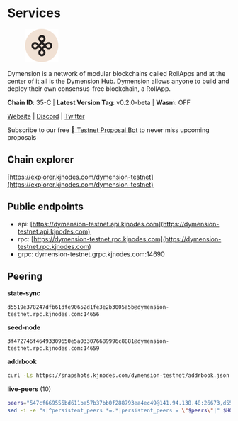 # Services

<figure><img src="https://raw.githubusercontent.com/kj89/cosmos-images/main/logos/dymension.png" alt=""><figcaption></figcaption></figure>

Dymension is a network of modular blockchains called RollApps  and at the center of it all is the Dymension Hub. Dymension  allows anyone to build and deploy their own consensus-free blockchain, a RollApp.

**Chain ID**: 35-C | **Latest Version Tag**: v0.2.0-beta | **Wasm**: OFF

[Website](https://dymension.xyz/) | [Discord](https://discord.gg/dymension) | [Twitter](https://twitter.com/dymensionXYZ)



Subscribe to our free [🤖 Testnet Proposal Bot](https://t.me/kjnodes_testnet_proposal_bot) to never miss upcoming proposals


## Chain explorer
[https://explorer.kjnodes.com/dymension-testnet](https://explorer.kjnodes.com/dymension-testnet)

## Public endpoints

* api: [https://dymension-testnet.api.kjnodes.com](https://dymension-testnet.api.kjnodes.com)
* rpc: [https://dymension-testnet.rpc.kjnodes.com](https://dymension-testnet.rpc.kjnodes.com)
* grpc: dymension-testnet.grpc.kjnodes.com:14690

## Peering

**state-sync**

```text
d5519e378247dfb61dfe90652d1fe3e2b3005a5b@dymension-testnet.rpc.kjnodes.com:14656
```

**seed-node**

```text
3f472746f46493309650e5a033076689996c8881@dymension-testnet.rpc.kjnodes.com:14659
```

**addrbook**
```bash
curl -Ls https://snapshots.kjnodes.com/dymension-testnet/addrbook.json > $HOME/.dymension/config/addrbook.json
```

**live-peers** (10)
```bash
peers="547cf669555bd611ba57b37bb0f288793ea4ec49@141.94.138.48:26673,d5519e378247dfb61dfe90652d1fe3e2b3005a5b@65.109.68.190:14656,5dbbb68e0c8a86bdc372cf1de0691f1cdc6a96ad@82.208.23.223:27656,57a66a59cc291887f35e231b4469e2c957728862@46.4.5.45:20556,48bdb78c51e56b651c938d075e1077dab2c6197c@43.157.22.223:26656,af97c76448e6a5d7671c6523f38fc48cc7273da7@217.76.59.46:26656,877f82353e8cd6e2586ea37a6d16064eae081a74@192.95.30.128:31656,ba2ef45240cc997443df795b801a34602ba68b55@65.109.92.241:17886,146802c665668aa34647f55e2d97d682801bb40a@65.109.157.236:36656,ca2cfea3c48640c094ad740bb41c2aeb81b5dcc6@194.163.187.175:46656"
sed -i -e "s|^persistent_peers *=.*|persistent_peers = \"$peers\"|" $HOME/.dymension/config/config.toml
```
